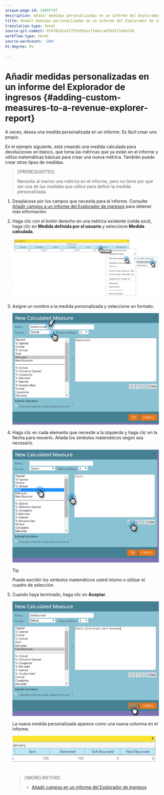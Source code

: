 ```yaml
---
unique-page-id: 10097747
description: Añadir medidas personalizadas en un informe del Explorador de ingresos - Documentos de marketing - Documentación del producto
title: Añadir medidas personalizadas en un informe del Explorador de ingresos
translation-type: tm+mt
source-git-commit: 074701d1a5f75fe592ac7f44cce6fb3571e94710
workflow-type: tm+mt
source-wordcount: '204'
ht-degree: 0%

---
```



# Añadir medidas personalizadas en un informe del Explorador de ingresos {#adding-custom-measures-to-a-revenue-explorer-report}

A veces, desea una medida personalizada en un informe. Es fácil crear uno propio.

En el ejemplo siguiente, está creando una medida calculada para devoluciones en blanco, que toma las métricas que ya están en el informe y utiliza matemáticas básicas para crear una nueva métrica. También puede crear otros tipos de medidas.

>[!PREREQUISITES]
>
>Necesita al menos una métrica en el informe, pero no tiene por qué ser una de las medidas que utilice para definir la medida personalizada.

1. Desplácese por los campos que necesita para el informe. Consulte [Añadir campos a un informe del Explorador de ingresos](adding-fields-to-a-revenue-explorer-report.md) para obtener más información.
1. Haga clic con el botón derecho en una métrica existente (celda azul), haga clic en **Medida definida por el usuario** y seleccione **Medida calculada**.

   ![](assets/image2016-1-26-11-3a7-3a49.png)

1. Asigne un nombre a la medida personalizada y seleccione un formato.

   ![](assets/image2016-1-26-11-3a26-3a23.png)

1. Haga clic en cada elemento que necesite a la izquierda y haga clic en la flecha para moverlo. Añada los símbolos matemáticos según sea necesario.

   ![](assets/image2016-1-26-11-3a16-3a55.png)

   >[!TIP]
   >
   >Puede escribir los símbolos matemáticos usted mismo o utilizar el cuadro de selección.

1. Cuando haya terminado, haga clic en **Aceptar**.

   ![](assets/image2016-1-26-11-3a37-3a27.png)

   La nueva medida personalizada aparece como una nueva columna en el informe.

   ![](assets/image2016-1-26-11-3a29-3a16.png)

   >[!MORELIKETHIS]
   >
   >
   >    
   >    
   >    * [Añadir campos en un informe del Explorador de ingresos](adding-fields-to-a-revenue-explorer-report.md)


